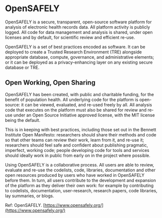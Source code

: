 # OpenSAFELY

OpenSAFELY is a secure, transparent, open-source software platform for analysis of electronic health records data. All platform activity is publicly logged. All code for data management and analysis is shared, under open licenses and by default, for scientific review and efficient re-use.

OpenSAFELY is a set of best practices encoded as software. It can be deployed to create a Trusted Research Environment (TRE) alongside appropriate database, compute, governance, and administrative elements; or it can be deployed as a privacy-enhancing layer on any existing secure database or TRE.

## Open Working, Open Sharing

OpenSAFELY has been created, with public and charitable funding, for the benefit of population health. All underlying code for the platform is open-source: it can be viewed, evaluated, and re-used freely by all. All analysis code that executes on the platform must also be shared for review and re-use under an Open Source Initiative approved license, with the MIT license being the default.

This is in keeping with best practices, including those set out in the Bennett Institute Open Manifesto: researchers should share their methods and code so that other teams can review their work, learn from it, and re-use it; researchers should feel safe and confident about publishing pragmatic, imperfect, working code; people developing code for tools and services should ideally work in public from early on in the project where possible.

Using OpenSAFELY is a collaborative process. All users are able to review, evaluate and re-use the codelists, code, libraries, documentation and other open resources produced by users who have worked in OpenSAFELY before them. In turn, all users contribute to the development and expansion of the platform as they deliver their own work: for example by contributing to codelists, documentation, user-research, research papers, code libraries, lay summaries, or blogs.

Ref: OpenSAFELY. [https://www.opensafely.org/](https://www.opensafely.org/)
